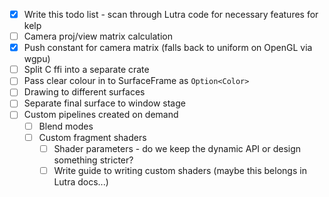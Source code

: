 - [x] Write this todo list - scan through Lutra code for necessary features for kelp
- [ ] Camera proj/view matrix calculation
- [x] Push constant for camera matrix (falls back to uniform on OpenGL via wgpu)
- [ ] Split C ffi into a separate crate
- [ ] Pass clear colour in to SurfaceFrame as `Option<Color>`
- [ ] Drawing to different surfaces
- [ ] Separate final surface to window stage
- [ ] Custom pipelines created on demand
    - [ ] Blend modes
    - [ ] Custom fragment shaders
        - [ ] Shader parameters - do we keep the dynamic API or design something stricter?
        - [ ] Write guide to writing custom shaders (maybe this belongs in Lutra docs...)
